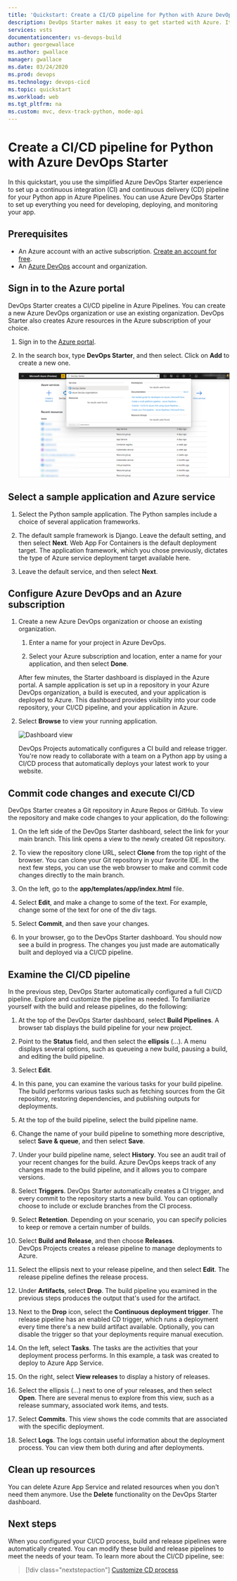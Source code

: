 ```yaml
---
title: 'Quickstart: Create a CI/CD pipeline for Python with Azure DevOps Starter'
description: DevOps Starter makes it easy to get started with Azure. It helps you launch an app on an Azure service of your choice in few quick steps.
services: vsts
documentationcenter: vs-devops-build
author: georgewallace
ms.author: gwallace
manager: gwallace
ms.date: 03/24/2020
ms.prod: devops
ms.technology: devops-cicd
ms.topic: quickstart
ms.workload: web
ms.tgt_pltfrm: na
ms.custom: mvc, devx-track-python, mode-api
---
```


# Create a CI/CD pipeline for Python with Azure DevOps Starter

In this quickstart, you use the simplified Azure DevOps Starter experience to set up a continuous integration (CI) and continuous delivery (CD) pipeline for your Python app in Azure Pipelines. You can use Azure DevOps Starter to set up everything you need for developing, deploying, and monitoring your app. 

## Prerequisites

- An Azure account with an active subscription. [Create an account for free](https://azure.microsoft.com/free/?ref=microsoft.com&utm_source=microsoft.com&utm_medium=docs&utm_campaign=visualstudio). 
- An [Azure DevOps](https://azure.microsoft.com/services/devops/) account and organization.

## Sign in to the Azure portal

DevOps Starter creates a CI/CD pipeline in Azure Pipelines. You can create a new Azure DevOps organization or use an existing organization. DevOps Starter also creates Azure resources in the Azure subscription of your choice.

1. Sign in to the [Azure portal](https://portal.azure.com). 

1. In the search box, type **DevOps Starter**, and then select. Click on **Add** to create a new one.

    ![The DevOps Starter dashboard](_img/azure-devops-starter-aks/search-devops-starter.png) 

## Select a sample application and Azure service

1. Select the Python sample application. The Python samples include a choice of several application frameworks.

1. The default sample framework is Django. Leave the default setting, and then select **Next**. Web App For Containers is the default deployment target. The application framework, which you chose previously, dictates the type of Azure service deployment target available here. 

3. Leave the default service, and then select **Next**.
 
## Configure Azure DevOps and an Azure subscription 

1. Create a new Azure DevOps organization or choose an existing organization. 

    1. Enter a name for your project in Azure DevOps.  

    1. Select your Azure subscription and location, enter a name for your application, and then select **Done**.  
    
     After few minutes, the Starter dashboard is displayed in the Azure portal. A sample application is set up in a repository in your Azure DevOps organization, a build is executed, and your application is deployed to Azure. This dashboard provides visibility into your code repository, your CI/CD pipeline, and your application in Azure.  
    
2. Select **Browse** to view your running application.

    ![Dashboard view](_img/azure-devops-project-python/dashboardnopreview.png) 
    
   DevOps Projects automatically configures a CI build and release trigger. You're now ready to collaborate with a team on a Python app by using a CI/CD process that automatically deploys your latest work to your website.

## Commit code changes and execute CI/CD

DevOps Starter creates a Git repository in Azure Repos or GitHub. To view the repository and make code changes to your application, do the following: 

1. On the left side of the DevOps Starter dashboard, select the link for your main branch. This link opens a view to the newly created Git repository.

1. To view the repository clone URL, select **Clone** from the top right of the browser. You can clone your Git repository in your favorite IDE. In the next few steps, you can use the web browser to make and commit code changes directly to the main branch.

1. On the left, go to the **app/templates/app/index.html** file.

1. Select **Edit**, and make a change to some of the text. For example, change some of the text for one of the div tags.

1. Select **Commit**, and then save your changes.

1. In your browser, go to the DevOps Starter dashboard. You should now see a build in progress. The changes you just made are automatically built and deployed via a CI/CD pipeline.

## Examine the CI/CD pipeline

In the previous step, DevOps Starter automatically configured a full CI/CD pipeline. Explore and customize the pipeline as needed. To familiarize yourself with the build and release pipelines, do the following:

1. At the top of the DevOps Starter dashboard, select **Build Pipelines**. A browser tab displays the build pipeline for your new project.

1. Point to the **Status** field, and then select the **ellipsis** (...). A menu displays several options, such as queueing a new build, pausing a build, and editing the build pipeline.

1. Select **Edit**.

1. In this pane, you can examine the various tasks for your build pipeline. The build performs various tasks such as fetching sources from the Git repository, restoring dependencies, and publishing outputs for deployments.

1. At the top of the build pipeline, select the build pipeline name.

1. Change the name of your build pipeline to something more descriptive, select **Save & queue**, and then select **Save**.

1. Under your build pipeline name, select **History**. You see an audit trail of your recent changes for the build. Azure DevOps  keeps track of any changes made to the build pipeline, and it allows you to compare versions.

1. Select **Triggers**. DevOps Starter automatically creates a CI trigger, and every commit to the repository starts a new build. You can optionally choose to include or exclude branches from the CI process.

1. Select **Retention**. Depending on your scenario, you can specify policies to keep or remove a certain number of builds.

1. Select **Build and Release**, and then choose **Releases**.   
 DevOps Projects creates a release pipeline to manage deployments to Azure.

1. Select the ellipsis next to your release pipeline, and then select **Edit**. The release pipeline defines the release process.  
        
12. Under **Artifacts**, select **Drop**. The build pipeline you examined in the previous steps produces the output that's used for the artifact. 

1. Next to the **Drop** icon, select the **Continuous deployment trigger**. The release pipeline has an enabled CD trigger, which runs a deployment every time there's a new build artifact available. Optionally, you can disable the trigger so that your deployments require manual execution. 

1. On the left, select **Tasks**. The tasks are the activities that your deployment process performs. In this example, a task was created to deploy to Azure App Service.

1. On the right, select **View releases** to display a history of releases.  
        
1. Select the ellipsis (...) next to one of your releases, and then select **Open**. There are several menus to explore from this view, such as a release summary, associated work items, and tests.

1. Select **Commits**. This view shows the code commits that are associated with the specific deployment. 

1. Select **Logs**. The logs contain useful information about the deployment process. You can view them both during and after deployments.

## Clean up resources

You can delete Azure App Service and related resources when you don't need them anymore. Use the **Delete** functionality on the DevOps Starter dashboard.

## Next steps

When you configured your CI/CD process, build and release pipelines were automatically created. You can modify these build and release pipelines to meet the needs of your team. To learn more about the CI/CD pipeline, see:

> [!div class="nextstepaction"]
> [Customize CD process](/azure/devops/pipelines/release/define-multistage-release-process)
